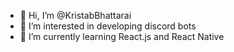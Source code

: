 - 👋 Hi, I’m @KristabBhattarai
- 👀 I’m interested in developing discord bots
- 🌱 I’m currently learning React.js and React Native

<!---
KristabBhattarai/KristabBhattarai is a ✨ special ✨ repository because its `README.md` (this file) appears on your GitHub profile.
You can click the Preview link to take a look at your changes.
--->
